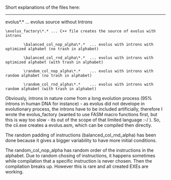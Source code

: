 Short explanations of the files here:
*************************************

evolus\*.* ... evolus source without Introns

    \evolus_factory\*.* ... C++ file creates the source of evolus with introns
    
            \balanced_col_nop_alpha\*.*  ... evolus with introns with optimized alphabet (no trash in alphabet)
            
            \balanced_col_rnd_alpha\*.*  ... evolus with introns with optimized alphabet (with trash in alphabet)
            
            \random_col_nop_alpha\*.*    ... evolus with introns with random alphabet (no trash in alphabet)
            
            \random_col_rnd_alpha\*.*    ... evolus with introns with random alphabet (with trash in alphabet)

Obviously, introns in nature come from a long evolution process (95% introns in human DNA for instance) - as evolus did not develope in evolutionary process, the introns have to be included artificially, therefore I wrote the evolus_factory (wanted to use FASM macro functions first, but this is way too slow - its out of the scope of that limited language :-/ ). So, the cii.exe creates a evolus.asm, which can be compiled then directly.

The random padding of instructions (balanced_col_rnd_alpha) has been done because it gives a bigger variability to have more initial conditions.

The random_col_nop_alpha has random order of the instructions in the alphabet. Due to random chosing of instructions, it happens sometimes while compilation that a specific instruction is never chosen. Then the compilation breaks up. However this is rare and all created EXEs are working.

